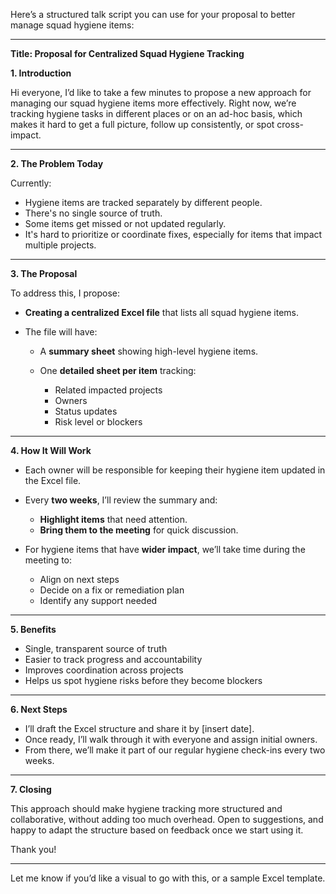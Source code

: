 Here’s a structured talk script you can use for your proposal to better manage squad hygiene items:

---

**Title: Proposal for Centralized Squad Hygiene Tracking**

**1. Introduction**

Hi everyone,
I’d like to take a few minutes to propose a new approach for managing our squad hygiene items more effectively. Right now, we’re tracking hygiene tasks in different places or on an ad-hoc basis, which makes it hard to get a full picture, follow up consistently, or spot cross-impact.

---

**2. The Problem Today**

Currently:

* Hygiene items are tracked separately by different people.
* There's no single source of truth.
* Some items get missed or not updated regularly.
* It's hard to prioritize or coordinate fixes, especially for items that impact multiple projects.

---

**3. The Proposal**

To address this, I propose:

* **Creating a centralized Excel file** that lists all squad hygiene items.
* The file will have:

  * A **summary sheet** showing high-level hygiene items.
  * One **detailed sheet per item** tracking:

    * Related impacted projects
    * Owners
    * Status updates
    * Risk level or blockers

---

**4. How It Will Work**

* Each owner will be responsible for keeping their hygiene item updated in the Excel file.
* Every **two weeks**, I’ll review the summary and:

  * **Highlight items** that need attention.
  * **Bring them to the meeting** for quick discussion.
* For hygiene items that have **wider impact**, we’ll take time during the meeting to:

  * Align on next steps
  * Decide on a fix or remediation plan
  * Identify any support needed

---

**5. Benefits**

* Single, transparent source of truth
* Easier to track progress and accountability
* Improves coordination across projects
* Helps us spot hygiene risks before they become blockers

---

**6. Next Steps**

* I’ll draft the Excel structure and share it by \[insert date].
* Once ready, I’ll walk through it with everyone and assign initial owners.
* From there, we’ll make it part of our regular hygiene check-ins every two weeks.

---

**7. Closing**

This approach should make hygiene tracking more structured and collaborative, without adding too much overhead.
Open to suggestions, and happy to adapt the structure based on feedback once we start using it.

Thank you!

---

Let me know if you’d like a visual to go with this, or a sample Excel template.
